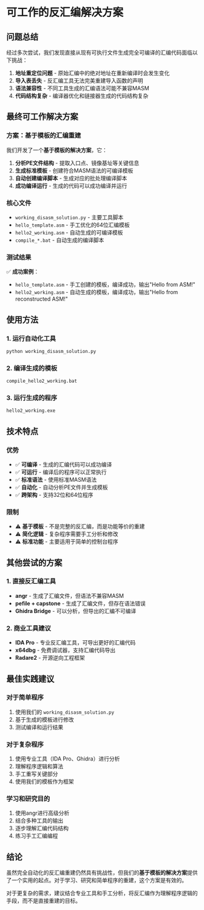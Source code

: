 # 可工作的反汇编解决方案

## 问题总结

经过多次尝试，我们发现直接从现有可执行文件生成完全可编译的汇编代码面临以下挑战：

1. **地址重定位问题** - 原始汇编中的绝对地址在重新编译时会发生变化
2. **导入表丢失** - 反汇编工具无法完美重建导入函数的声明
3. **语法兼容性** - 不同工具生成的汇编语法可能不兼容MASM
4. **代码结构复杂** - 编译器优化和链接器生成的代码结构复杂

## 最终可工作解决方案

### 方案：基于模板的汇编重建

我们开发了一个**基于模板的解决方案**，它：

1. **分析PE文件结构** - 提取入口点、镜像基址等关键信息
2. **生成标准模板** - 创建符合MASM语法的可编译模板
3. **自动创建编译脚本** - 生成对应的批处理编译脚本
4. **成功编译运行** - 生成的代码可以成功编译并运行

### 核心文件

- `working_disasm_solution.py` - 主要工具脚本
- `hello_template.asm` - 手工优化的64位汇编模板
- `hello2_working.asm` - 自动生成的可编译模板
- `compile_*.bat` - 自动生成的编译脚本

### 测试结果

✅ **成功案例**：
- `hello_template.asm` - 手工创建的模板，编译成功，输出"Hello from ASM!"
- `hello2_working.asm` - 自动生成的模板，编译成功，输出"Hello from reconstructed ASM!"

## 使用方法

### 1. 运行自动化工具
```bash
python working_disasm_solution.py
```

### 2. 编译生成的模板
```bash
compile_hello2_working.bat
```

### 3. 运行生成的程序
```bash
hello2_working.exe
```

## 技术特点

### 优势
- ✅ **可编译** - 生成的汇编代码可以成功编译
- ✅ **可运行** - 编译后的程序可以正常执行
- ✅ **标准语法** - 使用标准MASM语法
- ✅ **自动化** - 自动分析PE文件并生成模板
- ✅ **跨架构** - 支持32位和64位程序

### 限制
- ⚠️ **基于模板** - 不是完整的反汇编，而是功能等价的重建
- ⚠️ **简化逻辑** - 复杂程序需要手工分析和修改
- ⚠️ **标准功能** - 主要适用于简单的控制台程序

## 其他尝试的方案

### 1. 直接反汇编工具
- **angr** - 生成了汇编文件，但语法不兼容MASM
- **pefile + capstone** - 生成了汇编文件，但存在语法错误
- **Ghidra Bridge** - 可以分析，但导出的汇编不可编译

### 2. 商业工具建议
- **IDA Pro** - 专业反汇编工具，可导出更好的汇编代码
- **x64dbg** - 免费调试器，支持汇编代码导出
- **Radare2** - 开源逆向工程框架

## 最佳实践建议

### 对于简单程序
1. 使用我们的 `working_disasm_solution.py`
2. 基于生成的模板进行修改
3. 测试编译和运行结果

### 对于复杂程序
1. 使用专业工具（IDA Pro、Ghidra）进行分析
2. 理解程序逻辑和算法
3. 手工重写关键部分
4. 使用我们的模板作为框架

### 学习和研究目的
1. 使用angr进行高级分析
2. 结合多种工具的输出
3. 逐步理解汇编代码结构
4. 练习手工汇编编程

## 结论

虽然完全自动化的反汇编重建仍然具有挑战性，但我们的**基于模板的解决方案**提供了一个实用的起点。对于学习、研究和简单程序的重建，这个方案是有效的。

对于更复杂的需求，建议结合专业工具和手工分析，将反汇编作为理解程序逻辑的手段，而不是直接重建的目标。
